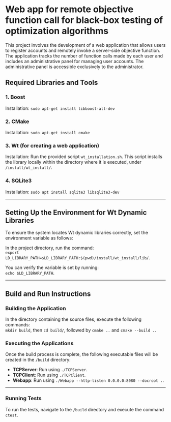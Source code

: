 # Web app for remote objective function call for black-box testing of optimization algorithms 
This project involves the development of a web application that allows users to register accounts and remotely invoke a server-side objective function.
The application tracks the number of function calls made by each user and includes an administrative panel for managing user accounts. The administrative panel is accessible exclusively to the administrator.  

## Required Libraries and Tools  

### 1. Boost  
Installation: `sudo apt-get install libboost-all-dev`  

### 2. CMake  
Installation: `sudo apt-get install cmake`  

### 3. Wt (for creating a web application)  
Installation: Run the provided script `wt_installation.sh`. This script installs the library locally within the directory where it is executed, under `/install/wt_install/`.  

### 4. SQLite3  
Installation: `sudo apt install sqlite3 libsqlite3-dev`  

---

## Setting Up the Environment for Wt Dynamic Libraries  
To ensure the system locates Wt dynamic libraries correctly, set the environment variable as follows:  

In the project directory, run the command:  
`export LD_LIBRARY_PATH=$LD_LIBRARY_PATH:$(pwd)/install/wt_install/lib/`.  

You can verify the variable is set by running:  
`echo $LD_LIBRARY_PATH`.  

---

## Build and Run Instructions  

### Building the Application  
In the directory containing the source files, execute the following commands:  
`mkdir build`, then `cd build/`, followed by `cmake ..` and `cmake --build .`.  

### Executing the Applications  
Once the build process is complete, the following executable files will be created in the `/build` directory:  
- **TCPServer**: Run using `./TCPServer`.  
- **TCPClient**: Run using `./TCPClient`.  
- **Webapp**: Run using `./Webapp --http-listen 0.0.0.0:8080 --docroot .`.  

---

### Running Tests  
To run the tests, navigate to the `/build` directory and execute the command `ctest`.  
